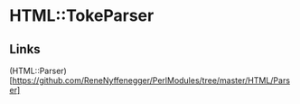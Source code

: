 # HTML::TokeParser

## Links

(HTML::Parser)[https://github.com/ReneNyffenegger/PerlModules/tree/master/HTML/Parser]
